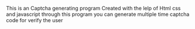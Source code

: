 This is an Captcha generating program Created with the lelp of Html css and javascript through this program you can generate  multiple time captcha code for verify the user 
